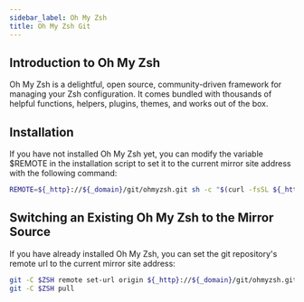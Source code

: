 ```yaml
---
sidebar_label: Oh My Zsh
title: Oh My Zsh Git
---
```


## Introduction to Oh My Zsh
Oh My Zsh is a delightful, open source, community-driven framework for managing your Zsh configuration.
It comes bundled with thousands of helpful functions, helpers, plugins, themes, and works out of the box.

## Installation
If you have not installed Oh My Zsh yet, you can modify the variable $REMOTE in the installation script to set it to the current mirror site address with the following command:
```bash varcode
REMOTE=${_http}://${_domain}/git/ohmyzsh.git sh -c "$(curl -fsSL ${_http}://${_domain}/ohmyzsh.git/install.sh)"
```

## Switching an Existing Oh My Zsh to the Mirror Source
If you have already installed Oh My Zsh, you can set the git repository's remote url to the current mirror site address:
```bash varcode
git -C $ZSH remote set-url origin ${_http}://${_domain}/git/ohmyzsh.git
git -C $ZSH pull
```